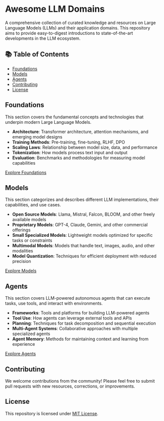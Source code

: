 # Awesome LLM Domains

A comprehensive collection of curated knowledge and resources on Large Language Models (LLMs) and their application domains. This repository aims to provide easy-to-digest introductions to state-of-the-art developments in the LLM ecosystem.

## 📚 Table of Contents

- [Foundations](#foundations)
- [Models](#models)
- [Agents](#agents)
- [Contributing](#contributing)
- [License](#license)

## Foundations

This section covers the fundamental concepts and technologies that underpin modern Large Language Models.

- **Architecture**: Transformer architecture, attention mechanisms, and emerging model designs
- **Training Methods**: Pre-training, fine-tuning, RLHF, DPO
- **Scaling Laws**: Relationship between model size, data, and performance
- **Tokenization**: How models process text input and output
- **Evaluation**: Benchmarks and methodologies for measuring model capabilities

[Explore Foundations](Foundations/)

## Models

This section categorizes and describes different LLM implementations, their capabilities, and use cases.

- **Open Source Models**: Llama, Mistral, Falcon, BLOOM, and other freely available models
- **Proprietary Models**: GPT-4, Claude, Gemini, and other commercial offerings
- **Small Specialized Models**: Lightweight models optimized for specific tasks or constraints
- **Multimodal Models**: Models that handle text, images, audio, and other modalities
- **Model Quantization**: Techniques for efficient deployment with reduced precision

[Explore Models](Models/)

## Agents

This section covers LLM-powered autonomous agents that can execute tasks, use tools, and interact with environments.

- **Frameworks**: Tools and platforms for building LLM-powered agents
- **Tool Use**: How agents can leverage external tools and APIs
- **Planning**: Techniques for task decomposition and sequential execution
- **Multi-Agent Systems**: Collaborative approaches with multiple specialized agents
- **Agent Memory**: Methods for maintaining context and learning from experience

[Explore Agents](Agents/)

## Contributing

We welcome contributions from the community! Please feel free to submit pull requests with new resources, corrections, or improvements.

## License

This repository is licensed under [MIT License](LICENSE).
